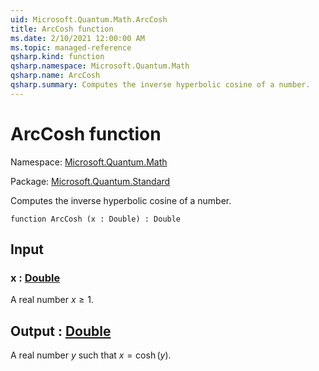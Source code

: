 ```yaml
---
uid: Microsoft.Quantum.Math.ArcCosh
title: ArcCosh function
ms.date: 2/10/2021 12:00:00 AM
ms.topic: managed-reference
qsharp.kind: function
qsharp.namespace: Microsoft.Quantum.Math
qsharp.name: ArcCosh
qsharp.summary: Computes the inverse hyperbolic cosine of a number.
---
```


# ArcCosh function

Namespace: [Microsoft.Quantum.Math](xref:Microsoft.Quantum.Math)

Package: [Microsoft.Quantum.Standard](https://nuget.org/packages/Microsoft.Quantum.Standard)


Computes the inverse hyperbolic cosine of a number.

```qsharp
function ArcCosh (x : Double) : Double
```


## Input

### x : [Double](xref:microsoft.quantum.lang-ref.double)

A real number $x\geq 1$.



## Output : [Double](xref:microsoft.quantum.lang-ref.double)

A real number $y$ such that $x = \cosh(y)$.
